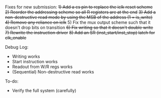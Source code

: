 Fixes for new submission:
~~1) Add a cs pin to replace the iclk reset scheme~~
~~2) Reorder the addressing scheme so all R registers are at the end~~
~~3) Add a non-destructive read mode by using the MSB of the address (1 = is_write)~~
~~4) Remove any reliance on iclk~~
5) Fix the mux output scheme such that it doesn't drop bits on transition
~~6) Fix writing so that it doesn't double write~~
~~7) Rewrite the instruction driver~~
~~8) Add an SR (inst_start/inst_stop) latch for clk_enable~~

Debug Log:
- Writing works
- Start instruction works
- Readout from W/R regs works
- (Sequential) Non-destructive read works

To-do:
- Verify the full system (carefully)